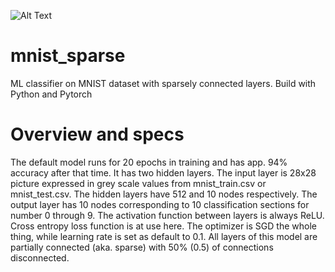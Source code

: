 ![Alt Text](https://media0.giphy.com/media/3otPozLf8GLNVWoF7G/giphy.gif?cid=6c09b9522c5irqr1c7n2e2otcvqift94mg2mdg2kh2yjlrh4&ep=v1_gifs_search&rid=giphy.gif&ct=g)

# mnist_sparse
ML classifier on MNIST dataset with sparsely connected layers. Build with Python and Pytorch

# Overview and specs
The default model runs for 20 epochs in training and has app. 94% accuracy after that time. It has two hidden layers. The input layer is 28x28 picture expressed in grey scale values from mnist_train.csv or mnist_test.csv. The hidden layers have 512 and 10 nodes respectively. The output layer has 10 nodes corresponding to 10 classification sections for number 0 through 9. The activation function between layers is always ReLU. Cross entropy loss function is at use here. The optimizer is SGD the whole thing, while learning rate is set as default to 0.1. All layers of this model are partially connected (aka. sparse) with 50% (0.5) of connections disconnected.
